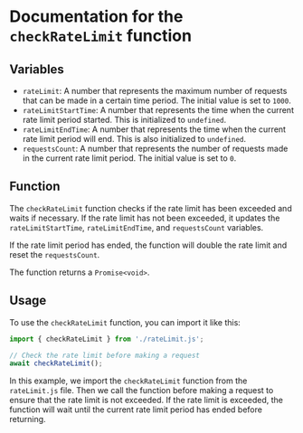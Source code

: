 # Documentation for the `checkRateLimit` function

## Variables

- `rateLimit`: A number that represents the maximum number of requests that can be made in a certain time period. The initial value is set to `1000`.
- `rateLimitStartTime`: A number that represents the time when the current rate limit period started. This is initialized to `undefined`.
- `rateLimitEndTime`: A number that represents the time when the current rate limit period will end. This is also initialized to `undefined`.
- `requestsCount`: A number that represents the number of requests made in the current rate limit period. The initial value is set to `0`.

## Function

The `checkRateLimit` function checks if the rate limit has been exceeded and waits if necessary. If the rate limit has not been exceeded, it updates the `rateLimitStartTime`, `rateLimitEndTime`, and `requestsCount` variables.

If the rate limit period has ended, the function will double the rate limit and reset the `requestsCount`.

The function returns a `Promise<void>`.

## Usage

To use the `checkRateLimit` function, you can import it like this:

```js
import { checkRateLimit } from './rateLimit.js';

// Check the rate limit before making a request
await checkRateLimit();
```

In this example, we import the `checkRateLimit` function from the `rateLimit.js` file. Then we call the function before making a request to ensure that the rate limit is not exceeded. If the rate limit is exceeded, the function will wait until the current rate limit period has ended before returning.

